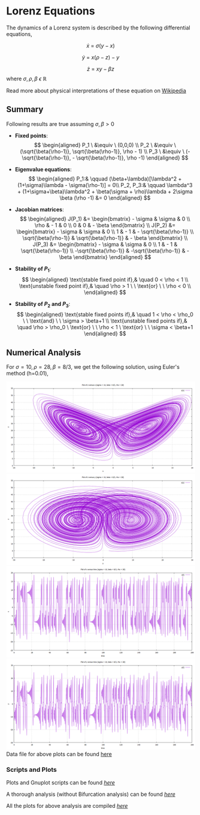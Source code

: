  
# Lorenz Equations

The dynamics of a Lorenz system is described by the following differential equations, 

$$
\dot{x} \ = \ \sigma (y - x) 
$$
	
$$
\dot{y} \ = \ x(\rho - z) - y 
$$
	
$$
\dot{z} \ = \ xy - \beta z
$$
	where $\sigma, \rho, \beta \ \epsilon \ \mathbb{R}$

Read more about physical interpretations of these equation on [Wikipedia](https://en.wikipedia.org/wiki/Lorenz_system)

## Summary 
Following results are true assuming $\sigma, \beta > 0$

- **Fixed points**:
$$ 
				\begin{aligned}
				P_1 \ &\equiv \ (0,0,0) \\
				P_2 \ &\equiv \ (\sqrt{\beta(\rho-1)}, \sqrt{\beta(\rho-1)}, \rho - 1) \\
				P_3 \ &\equiv \ (- \sqrt{\beta(\rho-1)}, - \sqrt{\beta(\rho-1)}, \rho -1)
				\end{aligned}			
$$
		
- **Eigenvalue equations**:
$$
			\begin{aligned}
				P_1:& \qquad (\beta+\lambda)[\lambda^2 + (1+\sigma)\lambda - \sigma(\rho-1)] = 0\\
				P_2, P_3:& \qquad \lambda^3 + (1+\sigma+\beta)\lambda^2 + \beta(\sigma + \rho)\lambda + 2\sigma \beta (\rho -1) &= 0
			\end{aligned}	
$$
		
- **Jacobian matrices**:
$$
			\begin{aligned}
				J(P_1) &= \begin{bmatrix}
					- \sigma &  \sigma & 0 \\
					\rho  &  - 1 & 0 \\
					0 & 0 & - \beta 
				\end{bmatrix}	\\
				J(P_2) &= \begin{bmatrix}
					- \sigma &  \sigma & 0 \\
					1 &  - 1 & - \sqrt{\beta(\rho-1)} \\
					\sqrt{\beta(\rho-1)} & \sqrt{\beta(\rho-1)} & - \beta 
				\end{bmatrix} \\
				J(P_3) &= \begin{bmatrix}
					- \sigma &  \sigma & 0 \\
					1 &  - 1 &  \sqrt{\beta(\rho-1)} \\
					-\sqrt{\beta(\rho-1)} & -\sqrt{\beta(\rho-1)} & - \beta 
				\end{bmatrix}
			\end{aligned}	
$$
		
- **Stability of $P_1$**:
$$
			\begin{aligned}
				\text{stable fixed point if},& \quad 0 < \rho < 1 \\
				\text{unstable fixed point if},& \quad  \rho > 1 \ \ \text{or} \ \ \rho < 0 \\
			\end{aligned}
$$
		
- **Stability of $P_2$ and $P_3$**:
$$
			\begin{aligned}
				\text{stable fixed points if},& \quad 1 < \rho < \rho_0 \ \ \text{and} \ \ \sigma > \beta+1 \\
				\text{unstable fixed points if},& \quad  \rho > \rho_0  \ \text{or} \ \ \rho < 1 \ \text{or} \ \ \sigma < \beta+1
			\end{aligned}
$$


## Numerical Analysis
For $\sigma = 10, \rho = 28, \beta = 8/3$, we get the following solution, using Euler's method (h=0.01),

![Plot of z vs x](LEa.png)
![Plot of z vs y](LEb.png)
![Plot of x vs t](LEc.png)
![Plot of y vs t](LEd.png)
Data file for above plots can be found [here]()

### Scripts and Plots
Plots and Gnuplot scripts can be found [*here*](/LSA/plots)

A thorough analysis (without Bifurcation analysis) can be found [*here*](Lorenz_analysis.pdf)

All the plots for above analysis are compiled [*here*](Lorenz_plots.pdf)

